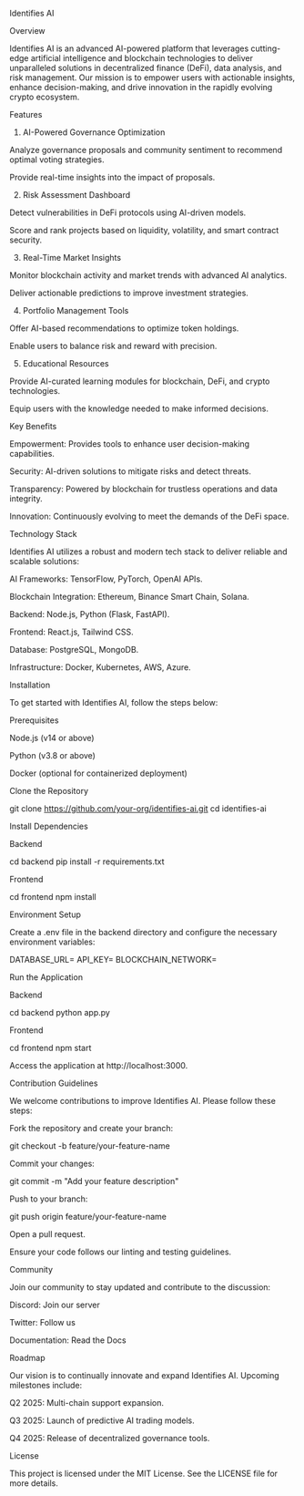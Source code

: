 Identifies AI

Overview

Identifies AI is an advanced AI-powered platform that leverages cutting-edge artificial intelligence and blockchain technologies to deliver unparalleled solutions in decentralized finance (DeFi), data analysis, and risk management. Our mission is to empower users with actionable insights, enhance decision-making, and drive innovation in the rapidly evolving crypto ecosystem.

Features

1. AI-Powered Governance Optimization

Analyze governance proposals and community sentiment to recommend optimal voting strategies.

Provide real-time insights into the impact of proposals.

2. Risk Assessment Dashboard

Detect vulnerabilities in DeFi protocols using AI-driven models.

Score and rank projects based on liquidity, volatility, and smart contract security.

3. Real-Time Market Insights

Monitor blockchain activity and market trends with advanced AI analytics.

Deliver actionable predictions to improve investment strategies.

4. Portfolio Management Tools

Offer AI-based recommendations to optimize token holdings.

Enable users to balance risk and reward with precision.

5. Educational Resources

Provide AI-curated learning modules for blockchain, DeFi, and crypto technologies.

Equip users with the knowledge needed to make informed decisions.

Key Benefits

Empowerment: Provides tools to enhance user decision-making capabilities.

Security: AI-driven solutions to mitigate risks and detect threats.

Transparency: Powered by blockchain for trustless operations and data integrity.

Innovation: Continuously evolving to meet the demands of the DeFi space.

Technology Stack

Identifies AI utilizes a robust and modern tech stack to deliver reliable and scalable solutions:

AI Frameworks: TensorFlow, PyTorch, OpenAI APIs.

Blockchain Integration: Ethereum, Binance Smart Chain, Solana.

Backend: Node.js, Python (Flask, FastAPI).

Frontend: React.js, Tailwind CSS.

Database: PostgreSQL, MongoDB.

Infrastructure: Docker, Kubernetes, AWS, Azure.

Installation

To get started with Identifies AI, follow the steps below:

Prerequisites

Node.js (v14 or above)

Python (v3.8 or above)

Docker (optional for containerized deployment)

Clone the Repository

git clone https://github.com/your-org/identifies-ai.git
cd identifies-ai

Install Dependencies

Backend

cd backend
pip install -r requirements.txt

Frontend

cd frontend
npm install

Environment Setup

Create a .env file in the backend directory and configure the necessary environment variables:

DATABASE_URL=<your-database-url>
API_KEY=<your-api-key>
BLOCKCHAIN_NETWORK=<desired-network>

Run the Application

Backend

cd backend
python app.py

Frontend

cd frontend
npm start

Access the application at http://localhost:3000.

Contribution Guidelines

We welcome contributions to improve Identifies AI. Please follow these steps:

Fork the repository and create your branch:

git checkout -b feature/your-feature-name

Commit your changes:

git commit -m "Add your feature description"

Push to your branch:

git push origin feature/your-feature-name

Open a pull request.

Ensure your code follows our linting and testing guidelines.

Community

Join our community to stay updated and contribute to the discussion:

Discord: Join our server

Twitter: Follow us

Documentation: Read the Docs

Roadmap

Our vision is to continually innovate and expand Identifies AI. Upcoming milestones include:

Q2 2025: Multi-chain support expansion.

Q3 2025: Launch of predictive AI trading models.

Q4 2025: Release of decentralized governance tools.

License

This project is licensed under the MIT License. See the LICENSE file for more details.

